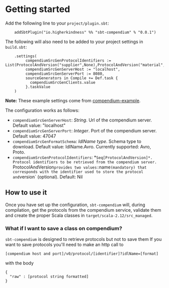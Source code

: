 
# Getting started

Add the following line to your `project/plugin.sbt`:

```mdoc
    addSbtPlugin("io.higherkindness" %% "sbt-compendium" % "0.0.1")
```

The following will also need to be added to your project settings in `build.sbt`:

```mdoc
    .settings(
         compendiumSrcGenProtocolIdentifiers := List(ProtocolAndVersion("supplier",None),ProtocolAndVersion("material",None),ProtocolAndVersion("sale",None)),
         compendiumSrcGenServerHost := "localhost",
         compendiumSrcGenServerPort := 8080,
         sourceGenerators in Compile += Def.task {
           compendiumSrcGenClients.value
         }.taskValue
    )
```
**Note:** These example settings come from
[compendium-example](https://github.com/higherkindness/compendium-example).

The configuration works as follows:

-  `compendiumSrcGenServerHost`: *String*. Url of the compendium server.
   Default value: "localhost"
-  `compendiumSrcGenServerPort`: *Integer*. Port of the compendium
   server. Default value: 47047
-  `compendiumSrcGenFormatSchema`: *IdlName type*. Schema type to
   download. Default value: IdlName.Avro. Currently supported: Avro,
   Proto.
-  `compendiumSrcGenProtocolIdentifiers`: *`Seq[ProtocolAndVersion]*.
   Protocol identifiers to be retrieved from the compendium server.
   `ProtocolAndVersion` provides two values: `name` (mandatory) that
   corresponds with the identifier used to store the protocol and
   `version` (optional). Default: Nil

## How to use it

Once you have set up the configuration, `sbt-compendium` will, during compilation,
get the protocols from the compendium service, validate them and create the
proper Scala classes in `target/scala-2.12/src_managed`.

### What if I want to save a class on compendium?

`sbt-compendium` is designed to retrieve protocols but not to save them If
you want to save protocols you'll need to make an http call to

```mdoc
[compendium host and port]/v0/protocol/[identifier]?idlName=[format]
```

with the body

```mdoc
{
  "raw" : [protocol string formatted]
}
```
